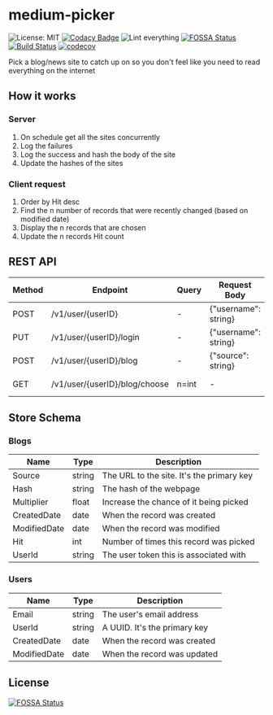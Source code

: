 # medium-picker

![License: MIT](https://img.shields.io/badge/License-MIT-green.svg)
[![Codacy Badge](https://api.codacy.com/project/badge/Grade/b06d2ab8a21941b78abc54eafd1941e4)](https://app.codacy.com/gh/ankur22/medium-picker?utm_source=github.com&utm_medium=referral&utm_content=ankur22/medium-picker&utm_campaign=Badge_Grade)
![Lint everything](https://github.com/ankur22/medium-picker/workflows/Lint%20everything/badge.svg)
[![FOSSA Status](https://app.fossa.com/api/projects/custom%2B20992%2Fgithub.com%2Fankur22%2Fmedium-picker.svg?type=shield)](https://app.fossa.com/projects/custom%2B20992%2Fgithub.com%2Fankur22%2Fmedium-picker?ref=badge_shield)
[![Build Status](https://travis-ci.com/ankur22/medium-picker.svg?branch=main)](https://travis-ci.com/ankur22/medium-picker)
[![codecov](https://codecov.io/gh/ankur22/medium-picker/branch/main/graph/badge.svg?token=T5NKEL12CW)](undefined)

Pick a blog/news site to catch up on so you don't feel like you need to read everything on the internet

## How it works

### Server

1. On schedule get all the sites concurrently
2. Log the failures
3. Log the success and hash the body of the site
4. Update the hashes of the sites

### Client request

1. Order by Hit desc
2. Find the n number of records that were recently changed (based on modified date)
3. Display the n records that are chosen
4. Update the n records Hit count

## REST API

| Method | Endpoint                      | Query | Request Body         | Reponse Body           | Success Code | Failures | Description             |
|--------|-------------------------------|-------|----------------------|------------------------|--------------|----------|-------------------------|
| POST   | /v1/user/{userID}             | -     | {"username": string} | [{"userId": "string"}] | 200          | 400 409  | Create account          |
| PUT    | /v1/user/{userID}/login       | -     | {"username": string} | [{"userId": "string"}] | 200          | 400 404  | Login                   |
| POST   | /v1/user/{userID}/blog        | -     | {"source": string}   | -                      | 204          | 400 409  | Add a new blog source   |
| GET    | /v1/user/{userID}/blog/choose | n=int | -                    | [{"url": "string"}]    | 200          | 400 404  | Get n blog urls to read |

## Store Schema

### Blogs

| Name         | Type   | Description                               |
|--------------|--------|-------------------------------------------|
| Source       | string | The URL to the site. It's the primary key |
| Hash         | string | The hash of the webpage                   |
| Multiplier   | float  | Increase the chance of it being picked    |
| CreatedDate  | date   | When the record was created               |
| ModifiedDate | date   | When the record was modified              |
| Hit          | int    | Number of times this record was picked    |
| UserId       | string | The user token this is associated with    |

### Users

| Name         | Type   | Description                  |
|--------------|--------|------------------------------|
| Email        | string | The user's email address     |
| UserId       | string | A UUID. It's the primary key |
| CreatedDate  | date   | When the record was created  |
| ModifiedDate | date   | When the record was updated  |

## License

[![FOSSA Status](https://app.fossa.com/api/projects/custom%2B20992%2Fgithub.com%2Fankur22%2Fmedium-picker.svg?type=large)](https://app.fossa.com/projects/custom%2B20992%2Fgithub.com%2Fankur22%2Fmedium-picker?ref=badge_large)
